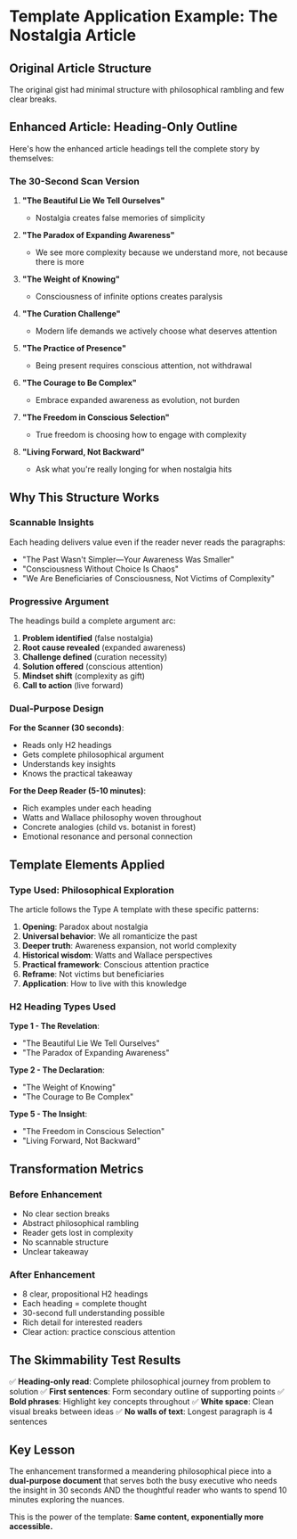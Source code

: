 # Template Application Example: The Nostalgia Article

## Original Article Structure
The original gist had minimal structure with philosophical rambling and few clear breaks.

## Enhanced Article: Heading-Only Outline

Here's how the enhanced article headings tell the complete story by themselves:

### The 30-Second Scan Version

1. **"The Beautiful Lie We Tell Ourselves"**
   - Nostalgia creates false memories of simplicity
   
2. **"The Paradox of Expanding Awareness"**  
   - We see more complexity because we understand more, not because there is more

3. **"The Weight of Knowing"**
   - Consciousness of infinite options creates paralysis
   
4. **"The Curation Challenge"**
   - Modern life demands we actively choose what deserves attention

5. **"The Practice of Presence"**
   - Being present requires conscious attention, not withdrawal

6. **"The Courage to Be Complex"**
   - Embrace expanded awareness as evolution, not burden

7. **"The Freedom in Conscious Selection"**
   - True freedom is choosing how to engage with complexity

8. **"Living Forward, Not Backward"**
   - Ask what you're really longing for when nostalgia hits

## Why This Structure Works

### Scannable Insights
Each heading delivers value even if the reader never reads the paragraphs:
- "The Past Wasn't Simpler—Your Awareness Was Smaller"
- "Consciousness Without Choice Is Chaos"
- "We Are Beneficiaries of Consciousness, Not Victims of Complexity"

### Progressive Argument
The headings build a complete argument arc:
1. **Problem identified** (false nostalgia)
2. **Root cause revealed** (expanded awareness)
3. **Challenge defined** (curation necessity)
4. **Solution offered** (conscious attention)
5. **Mindset shift** (complexity as gift)
6. **Call to action** (live forward)

### Dual-Purpose Design

**For the Scanner (30 seconds)**:
- Reads only H2 headings
- Gets complete philosophical argument
- Understands key insights
- Knows the practical takeaway

**For the Deep Reader (5-10 minutes)**:
- Rich examples under each heading
- Watts and Wallace philosophy woven throughout
- Concrete analogies (child vs. botanist in forest)
- Emotional resonance and personal connection

## Template Elements Applied

### Type Used: Philosophical Exploration
The article follows the Type A template with these specific patterns:

1. **Opening**: Paradox about nostalgia
2. **Universal behavior**: We all romanticize the past
3. **Deeper truth**: Awareness expansion, not world complexity
4. **Historical wisdom**: Watts and Wallace perspectives
5. **Practical framework**: Conscious attention practice
6. **Reframe**: Not victims but beneficiaries
7. **Application**: How to live with this knowledge

### H2 Heading Types Used

**Type 1 - The Revelation**: 
- "The Beautiful Lie We Tell Ourselves"
- "The Paradox of Expanding Awareness"

**Type 2 - The Declaration**:
- "The Weight of Knowing"
- "The Courage to Be Complex"

**Type 5 - The Insight**:
- "The Freedom in Conscious Selection"
- "Living Forward, Not Backward"

## Transformation Metrics

### Before Enhancement
- No clear section breaks
- Abstract philosophical rambling
- Reader gets lost in complexity
- No scannable structure
- Unclear takeaway

### After Enhancement  
- 8 clear, propositional H2 headings
- Each heading = complete thought
- 30-second full understanding possible
- Rich detail for interested readers
- Clear action: practice conscious attention

## The Skimmability Test Results

✅ **Heading-only read**: Complete philosophical journey from problem to solution
✅ **First sentences**: Form secondary outline of supporting points
✅ **Bold phrases**: Highlight key concepts throughout
✅ **White space**: Clean visual breaks between ideas
✅ **No walls of text**: Longest paragraph is 4 sentences

## Key Lesson

The enhancement transformed a meandering philosophical piece into a **dual-purpose document** that serves both the busy executive who needs the insight in 30 seconds AND the thoughtful reader who wants to spend 10 minutes exploring the nuances.

This is the power of the template: **Same content, exponentially more accessible.**